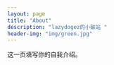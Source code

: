 ```yaml
---
layout: page
title: "About"
description: "lazydogez的小破站 " 
header-img: "img/green.jpg"
---
```


这一页填写你的自我介绍。





